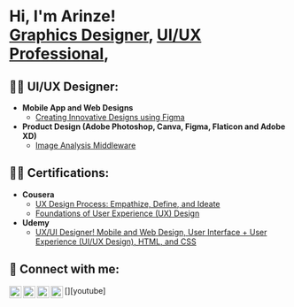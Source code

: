 <h1>Hi, I'm Arinze! <br/><a href="https://github.com/joshmadakor1">Graphics Designer</a>, <a href="www.linkedin.com/in/arinze-fortune-063a64263/">UI/UX Professional</a>,

<h2>👨‍💻 UI/UX Designer:</h2>

- <b>Mobile App and Web Designs</b>
  - [Creating Innovative Designs using Figma]( https://dribbble.com/Arizonal)
- <b>Product Design (Adobe Photoshop, Canva, Figma, Flaticon and Adobe XD)</b>
  - [Image Analysis Middleware](https://www.figma.com/proto/h6mjGiY8JTzR4StWqAW88s/Untitled?node-id=252-1753&node-type=frame&t=kqGHMaBKZEueWqcd-1&scaling=scale-down&content-scaling=fixed&page-id=0%3A1)

<h2>👨‍💻 Certifications:</h2>

  - <b>Cousera</b>
    - [UX Design Process: Empathize, Define, and Ideate](https://www.coursera.org/user/f78ba1272fbc52c39933d3b35984c2a2)
    - [Foundations of User Experience (UX) Design](https://www.coursera.org/user/f78ba1272fbc52c39933d3b35984c2a2)
- <b>Udemy</b>
  - [UX/UI Designer! Mobile and Web Design, User Interface + User Experience (UI/UX Design), HTML, and CSS](https://github.com/joshmadakor1/EncrypterPOC)
 
<h2> 🤳 Connect with me:</h2>

[<img align="left" alt="JoshMadakor | YouTube" width="22px" src="https://cdn.jsdelivr.net/npm/simple-icons@v3/icons/youtube.svg" />][youtube]
[<img align="left" alt="JoshMadakor | Twitter" width="22px" src="https://cdn.jsdelivr.net/npm/simple-icons@v3/icons/twitter.svg" />][twitter]
[<img align="left" alt="JoshMadakor | LinkedIn" width="22px" src="https://cdn.jsdelivr.net/npm/simple-icons@v3/icons/linkedin.svg" />][linkedin]
[<img align="left" alt="JoshMadakor | Instagram" width="22px" src="https://cdn.jsdelivr.net/npm/simple-icons@v3/icons/instagram.svg" />][instagram]

[twitter]: https://twitter.com/joshmadakor
[instagram]: https://www.instagram.com/joshmadakor/
[linkedin]: www.linkedin.com/in/arinze-fortune-063a64263

<!--
**joshmadakor1/joshmadakor1** is a ✨ _special_ ✨ repository because its `README.md` (this file) appears on your GitHub profile.

Here are some ideas to get you started:

- 🔭 I’m currently working on ...
- 🌱 I’m currently learning ...
- 👯 I’m looking to collaborate on ...
- 🤔 I’m looking for help with ...
- 💬 Ask me about ...
- 📫 How to reach me: ...
- 😄 Pronouns: ...
- ⚡ Fun fact: ...
-->
